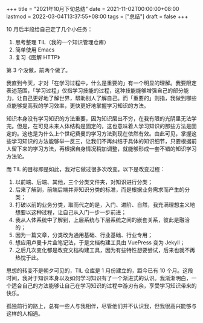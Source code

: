 +++
title = "2021年10月下旬总结"
date = 2021-11-02T00:00:00+08:00
lastmod = 2022-03-04T13:37:55+08:00
tags = ["总结"]
draft = false
+++

10 月后半段给自己定了几个小任务：

1.  思考整理 TIL（我的一个知识管理仓库）
2.  简单使用 Emacs
3.  复习《图解 HTTP》

第 3 个没做，前两个做了。

我直到今天，才对「在学习过程中，什么是重要的」有一个明显的理解。我要限定表述范围，「学习过程」仅指学习技能的过程，这种技能能够增强自己的部分能力，让自己更好地了解世界，帮助别人了解自己。而「重要的」则指，我做到哪些点能够提高我的学习效率，更快更好地掌握学习知识的方法。

知识本身没有学习知识的方法重要，因为知识层出不穷，在我有限的光阴里无法学完。但是，在可见未来人体结构是固定的，这也意味着人学习知识的那些方法是固定的。这也是为什么上个世纪费曼的学习方法到现在依然有效。由此可见，掌握这些学习知识的方法能够举一反三，让我们不再纠结于具体的知识细节，只要根据前人留下来的学习方法，再根据自身情况稍加调整，就能够形成一套不错的知识学习方法论。

而 TIL 的目标即是如此，我对它做过很多次改变。以下是改变过程：

1.  以前端、后端、其他，三个分类文件夹，对知识进行分类；
2.  后来了解到，前端后端并非知识分类的标准，而是根据业务需求而产生的分类；
3.  打破以前的业务分类，取而代之的是，入门、进阶、自然，我充满理想主义地想要以这种过程，让自己从入门一步一步前进；
4.  我从人体系统中了解到，上层系统与下层系统之间的嵌套关系，彼此是融洽的；
5.  因为一篇文章，分类改为通用基础、行业基础、行业专用；
6.  想应用卢曼卡片盒笔记法，于是文档构建工具由 VuePress 变为 Jekyll；
7.  之后几次变化都是改变文档构建工具，因为有些特性想要尝试，后来也就不再热忱于此。

思想的转变不是朝夕可见的，TIL 仓库是 1 月份建立的，距今已有 10
个月。这段时间，我对于知识本身以及如何学习知识有了一个渐进式的认识。我渐渐明白，一个适合自己的方法能够让自己在学习知识的过程中游刃有余，享受学习知识带来的快乐。

孤独前行的路上，总有一些人与我相伴，尽管他们并不认识我，但我很高兴能够与这样的人相遇。